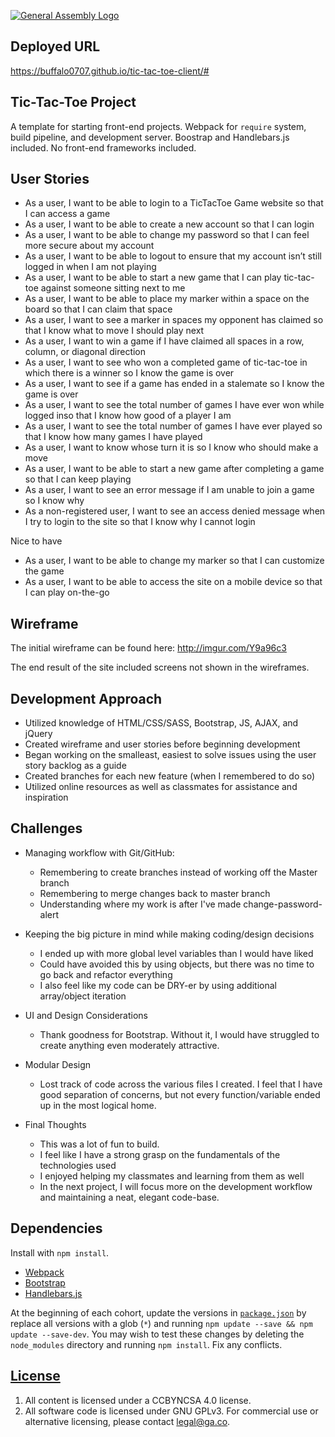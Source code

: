 [![General Assembly Logo](https://camo.githubusercontent.com/1a91b05b8f4d44b5bbfb83abac2b0996d8e26c92/687474703a2f2f692e696d6775722e636f6d2f6b6538555354712e706e67)](https://generalassemb.ly/education/web-development-immersive)

## Deployed URL

https://buffalo0707.github.io/tic-tac-toe-client/#

## Tic-Tac-Toe Project

A template for starting front-end projects. Webpack for `require` system, build
pipeline, and development server. Boostrap and Handlebars.js included. No
front-end frameworks included.

## User Stories

* As a user, I want to be able to login to a TicTacToe Game website so that I can access a game
* As a user, I want to be able to create a new account so that I can login
* As a user, I want to be able to change my password so that I can feel more secure about my account
* As a user, I want to be able to logout to ensure that my account isn’t still logged in when I am not playing
* As a user, I want to be able to start a new game that I can play tic-tac-toe against someone sitting next to me
* As a user, I want to be able to place my marker within a space on the board so that I can claim that space
* As a user, I want to see a marker in spaces my opponent has claimed so that I know what to move I should play next
* As a user, I want to win a game if I have claimed all spaces in a row,  column, or diagonal direction
* As a user, I want to see who won a completed game of tic-tac-toe in which there is a winner so I know the game is over
* As a user, I want to see if a game has ended in a stalemate so I know the game is over
* As a user, I want to see the total number of games I have ever won while logged inso that I know how good of a player I am
* As a user, I want to see the total number of games I have ever played so that I know how many games I have played
* As a user, I want to know whose turn it is so I know who should make a move
* As a user, I want to be able to start a new game after completing a game so that I can keep playing
* As a user, I want to see an error message if I am unable to join a game so I know why
* As a non-registered user, I want to see an access denied message when I try to login to the site so that I know why I cannot login

Nice to have
* As a user, I want to be able to change my marker so that I can customize the game
* As a user, I want to be able to access the site on a mobile device so that I can play on-the-go

## Wireframe

The initial wireframe can be found here: http://imgur.com/Y9a96c3

The end result of the site included screens not shown in the wireframes.

## Development Approach

* Utilized knowledge of HTML/CSS/SASS, Bootstrap, JS, AJAX, and jQuery
* Created wireframe and user stories before beginning development
* Began working on the smalleast, easiest to solve issues using the user story backlog as a guide
* Created branches for each new feature (when I remembered to do so)
* Utilized online resources as well as classmates for assistance and inspiration

## Challenges

* Managing workflow with Git/GitHub:
  * Remembering to create branches instead of working off the Master branch
  * Remembering to merge changes back to master branch
  * Understanding where my work is after I've made change-password-alert

* Keeping the big picture in mind while making coding/design decisions
  * I ended up with more global level variables than I would have liked
  * Could have avoided this by using objects, but there was no time to go back and refactor everything
  * I also feel like my code can be DRY-er by using additional array/object iteration

* UI and Design Considerations
  * Thank goodness for Bootstrap. Without it, I would have struggled to create anything even moderately attractive.

* Modular Design
  * Lost track of code across the various files I created. I feel that I have good separation of concerns, but not every function/variable ended up in the most logical home.

* Final Thoughts
  * This was a lot of fun to build.
  * I feel like I have a strong grasp on the fundamentals of the technologies used
  * I enjoyed helping my classmates and learning from them as well
  * In the next project, I will focus more on the development workflow and maintaining a neat, elegant code-base.


## Dependencies

Install with `npm install`.

-   [Webpack](https://webpack.github.io)
-   [Bootstrap](http://getbootstrap.com)
-   [Handlebars.js](http://handlebarsjs.com)

At the beginning of each cohort, update the versions in
[`package.json`](package.json) by replace all versions with a glob (`*`) and
running `npm update --save && npm update --save-dev`. You may wish to test these
changes by deleting the `node_modules` directory and running `npm install`.
Fix any conflicts.

## [License](LICENSE)

1.  All content is licensed under a CC­BY­NC­SA 4.0 license.
1.  All software code is licensed under GNU GPLv3. For commercial use or
    alternative licensing, please contact legal@ga.co.
